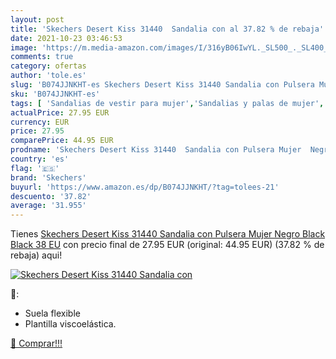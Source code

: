 ```yaml
---
layout: post
title: 'Skechers Desert Kiss 31440  Sandalia con al 37.82 % de rebaja'
date: 2021-10-23 03:46:53
image: 'https://m.media-amazon.com/images/I/316yB06IwYL._SL500_._SL400_.jpg'
comments: true
category: ofertas
author: 'tole.es'
slug: 'B074JJNKHT-es Skechers Desert Kiss 31440 Sandalia con Pulsera Mujer...'
sku: 'B074JJNKHT-es'
tags: [ 'Sandalias de vestir para mujer','Sandalias y palas de mujer','Zapatos','Zapatos para mujer','Zapatos y complementos','sandalia','skechers', ]
actualPrice: 27.95 EUR
currency: EUR
price: 27.95
comparePrice: 44.95 EUR
prodname: 'Skechers Desert Kiss 31440  Sandalia con Pulsera Mujer  Negro  Black Black   38 EU'
country: 'es'
flag: '🇪🇸'
brand: 'Skechers'
buyurl: 'https://www.amazon.es/dp/B074JJNKHT/?tag=tolees-21'
descuento: '37.82'
average: '31.955'
---
```


Tienes [Skechers Desert Kiss 31440  Sandalia con Pulsera Mujer  Negro  Black Black   38 EU](https://www.amazon.es/dp/B074JJNKHT/?tag=tolees-21) con precio final de  27.95 EUR (original: 44.95 EUR) (37.82 %  de rebaja) aqui!

[![Skechers Desert Kiss 31440  Sandalia con](https://m.media-amazon.com/images/I/316yB06IwYL._SL500_._SL400_.jpg)](https://www.amazon.es/dp/B074JJNKHT/?tag=tolees-21)

🔎:

- Suela flexible
- Plantilla viscoelástica.

[🛒 Comprar!!!](https://www.amazon.es/dp/B074JJNKHT/?tag=tolees-21)
